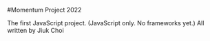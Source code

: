 #Momentum Project 2022

The first JavaScript project. (JavaScript only. No frameworks yet.)
All written by Jiuk Choi
